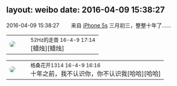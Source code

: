 layout: weibo
date: 2016-04-09 15:38:27
---
<meta name="referrer" content="no-referrer" />

2016-04-09 15:38:27  &nbsp;&nbsp;&nbsp;&nbsp;&nbsp;&nbsp; 来自 <a href="sinaweibo://customweibosource" rel="nofollow">iPhone 5s</a>
三月初三，整整十年了…… ​​​

<table style="width: 100%;">
  <tr>
    <td style="width: 40px;"><img style="border-radius:50%" src="https://tva4.sinaimg.cn/crop.0.0.180.180.50/8beaf773jw1e8qgp5bmzyj2050050aa8.jpg?KID=imgbed,tva&Expires=1624465798&ssig=OOY9428HQI"></td>
    <td colspan="2"><small>52Hz的走兽 16-4-9 17:14</small><br/>[蜡烛][蜡烛]</td>
  </tr>
</table>

<table style="width: 100%;">
  <tr>
    <td style="width: 40px;"><img style="border-radius:50%" src="https://tvax2.sinaimg.cn/crop.0.0.996.996.50/7d25b9e9ly8fupmud76sbj20ro0rotb3.jpg?KID=imgbed,tva&Expires=1624465798&ssig=3QWNwf4He0"></td>
    <td colspan="2"><small>格桑花开1314 16-4-9 16:16</small><br/>十年之前，我不认识你，你不认识我[哈哈][哈哈]</td>
  </tr>
</table>
